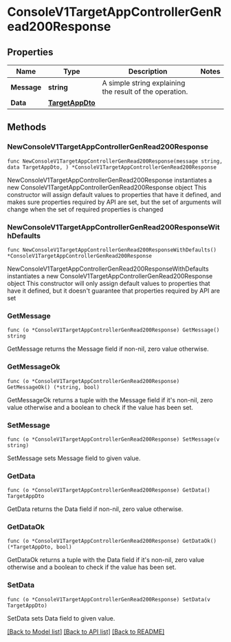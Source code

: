 # ConsoleV1TargetAppControllerGenRead200Response

## Properties

Name | Type | Description | Notes
------------ | ------------- | ------------- | -------------
**Message** | **string** | A simple string explaining the result of the operation. | 
**Data** | [**TargetAppDto**](TargetAppDto.md) |  | 

## Methods

### NewConsoleV1TargetAppControllerGenRead200Response

`func NewConsoleV1TargetAppControllerGenRead200Response(message string, data TargetAppDto, ) *ConsoleV1TargetAppControllerGenRead200Response`

NewConsoleV1TargetAppControllerGenRead200Response instantiates a new ConsoleV1TargetAppControllerGenRead200Response object
This constructor will assign default values to properties that have it defined,
and makes sure properties required by API are set, but the set of arguments
will change when the set of required properties is changed

### NewConsoleV1TargetAppControllerGenRead200ResponseWithDefaults

`func NewConsoleV1TargetAppControllerGenRead200ResponseWithDefaults() *ConsoleV1TargetAppControllerGenRead200Response`

NewConsoleV1TargetAppControllerGenRead200ResponseWithDefaults instantiates a new ConsoleV1TargetAppControllerGenRead200Response object
This constructor will only assign default values to properties that have it defined,
but it doesn't guarantee that properties required by API are set

### GetMessage

`func (o *ConsoleV1TargetAppControllerGenRead200Response) GetMessage() string`

GetMessage returns the Message field if non-nil, zero value otherwise.

### GetMessageOk

`func (o *ConsoleV1TargetAppControllerGenRead200Response) GetMessageOk() (*string, bool)`

GetMessageOk returns a tuple with the Message field if it's non-nil, zero value otherwise
and a boolean to check if the value has been set.

### SetMessage

`func (o *ConsoleV1TargetAppControllerGenRead200Response) SetMessage(v string)`

SetMessage sets Message field to given value.


### GetData

`func (o *ConsoleV1TargetAppControllerGenRead200Response) GetData() TargetAppDto`

GetData returns the Data field if non-nil, zero value otherwise.

### GetDataOk

`func (o *ConsoleV1TargetAppControllerGenRead200Response) GetDataOk() (*TargetAppDto, bool)`

GetDataOk returns a tuple with the Data field if it's non-nil, zero value otherwise
and a boolean to check if the value has been set.

### SetData

`func (o *ConsoleV1TargetAppControllerGenRead200Response) SetData(v TargetAppDto)`

SetData sets Data field to given value.



[[Back to Model list]](../README.md#documentation-for-models) [[Back to API list]](../README.md#documentation-for-api-endpoints) [[Back to README]](../README.md)


